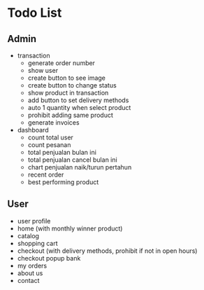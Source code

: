 # Todo List

## Admin

-   transaction
    -   generate order number
    -   show user
    -   create button to see image
    -   create button to change status
    -   show product in transaction
    -   add button to set delivery methods
    -   auto 1 quantity when select product
    -   prohibit adding same product
    -   generate invoices
-   dashboard
    -   count total user
    -   count pesanan
    -   total penjualan bulan ini
    -   total penjualan cancel bulan ini
    -   chart penjualan naik/turun pertahun
    -   recent order
    -   best performing product

## User

-   user profile
-   home (with monthly winner product)
-   catalog
-   shopping cart
-   checkout (with delivery methods, prohibit if not in open hours)
-   checkout popup bank
-   my orders
-   about us
-   contact
